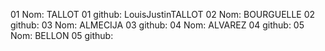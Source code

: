 01 Nom: TALLOT
01 github: LouisJustinTALLOT
02 Nom: BOURGUELLE
02 github:
03 Nom: ALMECIJA
03 github:
04 Nom: ALVAREZ
04 github:
05 Nom: BELLON
05 github:
